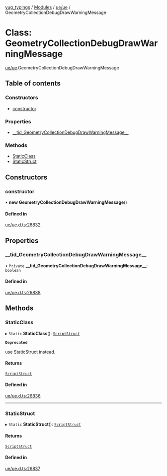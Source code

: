 [yug_typings](../README.md) / [Modules](../modules.md) / [ue/ue](../modules/ue_ue.md) / GeometryCollectionDebugDrawWarningMessage

# Class: GeometryCollectionDebugDrawWarningMessage

[ue/ue](../modules/ue_ue.md).GeometryCollectionDebugDrawWarningMessage

## Table of contents

### Constructors

- [constructor](ue_ue.GeometryCollectionDebugDrawWarningMessage.md#constructor)

### Properties

- [\_\_tid\_GeometryCollectionDebugDrawWarningMessage\_\_](ue_ue.GeometryCollectionDebugDrawWarningMessage.md#__tid_geometrycollectiondebugdrawwarningmessage__)

### Methods

- [StaticClass](ue_ue.GeometryCollectionDebugDrawWarningMessage.md#staticclass)
- [StaticStruct](ue_ue.GeometryCollectionDebugDrawWarningMessage.md#staticstruct)

## Constructors

### constructor

• **new GeometryCollectionDebugDrawWarningMessage**()

#### Defined in

[ue/ue.d.ts:26832](https://github.com/YugMetaverse/yug_typings/blob/b7d9b19/ue/ue.d.ts#L26832)

## Properties

### \_\_tid\_GeometryCollectionDebugDrawWarningMessage\_\_

• `Private` **\_\_tid\_GeometryCollectionDebugDrawWarningMessage\_\_**: `boolean`

#### Defined in

[ue/ue.d.ts:26838](https://github.com/YugMetaverse/yug_typings/blob/b7d9b19/ue/ue.d.ts#L26838)

## Methods

### StaticClass

▸ `Static` **StaticClass**(): [`ScriptStruct`](ue_ue.ScriptStruct.md)

**`Deprecated`**

use StaticStruct instead.

#### Returns

[`ScriptStruct`](ue_ue.ScriptStruct.md)

#### Defined in

[ue/ue.d.ts:26836](https://github.com/YugMetaverse/yug_typings/blob/b7d9b19/ue/ue.d.ts#L26836)

___

### StaticStruct

▸ `Static` **StaticStruct**(): [`ScriptStruct`](ue_ue.ScriptStruct.md)

#### Returns

[`ScriptStruct`](ue_ue.ScriptStruct.md)

#### Defined in

[ue/ue.d.ts:26837](https://github.com/YugMetaverse/yug_typings/blob/b7d9b19/ue/ue.d.ts#L26837)
